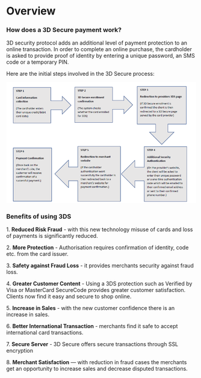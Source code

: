 # Overview

### **How does a 3D Secure payment work?**

3D security protocol adds an additional level of payment protection to an online transaction. In order to complete an online purchase, the cardholder is asked to provide proof of identity by entering a unique password, an SMS code or a temporary PIN.

Here are the initial steps involved in the 3D Secure process:

![](<../../.gitbook/assets/MicrosoftTeams-image (1).png>)

### Benefits of using 3DS

1\. **Reduced Risk Fraud** - with this new technology misuse of cards and loss of payments is significantly reduced.

2\. **More Protection** - Authorisation requires confirmation of identity, code etc. from the card issuer.

3\. **Safety against Fraud Loss** - it provides merchants security against fraud loss.

4\. **Greater Customer Content** - Using a 3DS protection such as Verified by Visa or MasterCard SecureCode provides greater customer satisfaction. Clients now find it easy and secure to shop online.

5\. **Increase in Sales** - with the new customer confidence there is an increase in sales.

6\. **Better International Transaction** - merchants find it safe to accept international card transactions.

7\. **Secure Server** - 3D Secure offers secure transactions through SSL encryption

8\. **Merchant Satisfaction** — with reduction in fraud cases the merchants get an opportunity to increase sales and decrease disputed transactions.
